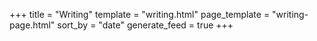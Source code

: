 +++
title = "Writing"
template = "writing.html"
page_template = "writing-page.html"
sort_by = "date"
generate_feed = true
+++
